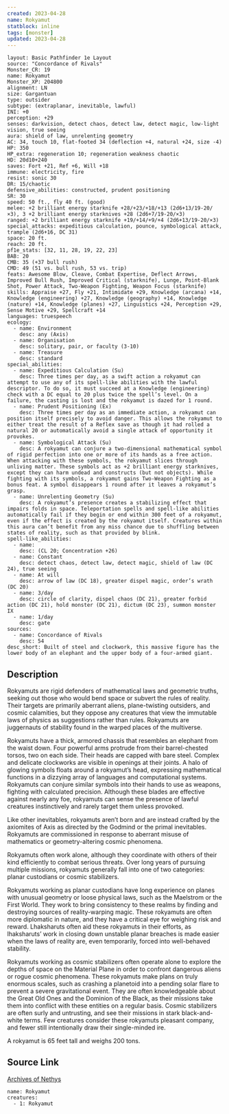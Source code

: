 ```yaml
---
created: 2023-04-28
name: Rokyamut
statblock: inline
tags: [monster]
updated: 2023-04-28
---
```

```statblock
layout: Basic Pathfinder 1e Layout
source: "Concordance of Rivals"
Monster_CR: 19
name: Rokyamut
Monster_XP: 204800
alignment: LN
size: Gargantuan
type: outsider
subtype: (extraplanar, inevitable, lawful)
INI: +0
perception: +29
senses: darkvision, detect chaos, detect law, detect magic, low-light vision, true seeing
aura: shield of law, unrelenting geometry
AC: 34, touch 10, flat-footed 34 (deflection +4, natural +24, size -4)
HP: 350
HP_extra: regeneration 10; regeneration weakness chaotic
HD: 20d10+240
saves: Fort +21, Ref +6, Will +18
immune: electricity, fire
resist: sonic 30
DR: 15/chaotic
defensive_abilities: constructed, prudent positioning
SR: 30
speed: 50 ft., fly 40 ft. (good)
melee: +2 brilliant energy starknife +28/+23/+18/+13 (2d6+13/19-20/×3), 3 +2 brilliant energy starknives +28 (2d6+7/19-20/×3)
ranged: +2 brilliant energy starknife +19/+14/+9/+4 (2d6+13/19-20/×3)
special_attacks: expeditious calculation, pounce, symbological attack, trample (2d6+16, DC 31)
space: 20 ft.
reach: 20 ft.
pf1e_stats: [32, 11, 28, 19, 22, 23]
BAB: 20
CMB: 35 (+37 bull rush)
CMD: 49 (51 vs. bull rush, 53 vs. trip)
feats: Awesome Blow, Cleave, Combat Expertise, Deflect Arrows, Improved Bull Rush, Improved Critical (starknife), Lunge, Point-Blank Shot, Power Attack, Two-Weapon Fighting, Weapon Focus (starknife)
skills: Appraise +27, Fly +21, Intimidate +29, Knowledge (arcana) +14, Knowledge (engineering) +27, Knowledge (geography) +14, Knowledge (nature) +14, Knowledge (planes) +27, Linguistics +24, Perception +29, Sense Motive +29, Spellcraft +14
languages: truespeech
ecology:
  - name: Environment
    desc: any (Axis)
  - name: Organisation
    desc: solitary, pair, or faculty (3-10)
  - name: Treasure
    desc: standard
special_abilities:
  - name: Expeditious Calculation (Su)
    desc: Three times per day, as a swift action a rokyamut can attempt to use any of its spell-like abilities with the lawful descriptor. To do so, it must succeed at a Knowledge (engineering) check with a DC equal to 20 plus twice the spell’s level. On a failure, the casting is lost and the rokyamut is dazed for 1 round.
  - name: Prudent Positioning (Ex)
    desc: Three times per day as an immediate action, a rokyamut can position itself precisely to avoid danger. This allows the rokyamut to either treat the result of a Reflex save as though it had rolled a natural 20 or automatically avoid a single attack of opportunity it provokes.
  - name: Symbological Attack (Su)
    desc: A rokyamut can conjure a two-dimensional mathematical symbol of rigid perfection into one or more of its hands as a free action. When attacking with these symbols, the rokyamut slices through unliving matter. These symbols act as +2 brilliant energy starknives, except they can harm undead and constructs (but not objects). While fighting with its symbols, a rokyamut gains Two-Weapon Fighting as a bonus feat. A symbol disappears 1 round after it leaves a rokyamut’s grasp.
  - name: Unrelenting Geometry (Su)
    desc: A rokyamut’s presence creates a stabilizing effect that impairs folds in space. Teleportation spells and spell-like abilities automatically fail if they begin or end within 300 feet of a rokyamut, even if the effect is created by the rokyamut itself. Creatures within this aura can’t benefit from any miss chance due to shuffling between states of reality, such as that provided by blink.
spell-like_abilities:
  - name:
    desc: (CL 20; Concentration +26)
  - name: Constant
    desc: detect chaos, detect law, detect magic, shield of law (DC 24), true seeing
  - name: At will
    desc: arrow of law (DC 18), greater dispel magic, order’s wrath (DC 20)
  - name: 3/day
    desc: circle of clarity, dispel chaos (DC 21), greater forbid action (DC 21), hold monster (DC 21), dictum (DC 23), summon monster IX
  - name: 1/day
    desc: gate
sources:
  - name: Concordance of Rivals
    desc: 54
desc_short: Built of steel and clockwork, this massive figure has the lower body of an elephant and the upper body of a four-armed giant.
```
## Description
Rokyamuts are rigid defenders of mathematical laws and geometric truths, seeking out those who would bend space or subvert the rules of reality. Their targets are primarily aberrant aliens, plane-twisting outsiders, and cosmic calamities, but they oppose any creatures that view the immutable laws of physics as suggestions rather than rules. Rokyamuts are juggernauts of stability found in the warped places of the multiverse.

 Rokyamuts have a thick, armored chassis that resembles an elephant from the waist down. Four powerful arms protrude from their barrel-chested torsos, two on each side. Their heads are capped with bare steel. Complex and delicate clockworks are visible in openings at their joints. A halo of glowing symbols floats around a rokyamut’s head, expressing mathematical functions in a dizzying array of languages and computational systems. Rokyamuts can conjure similar symbols into their hands to use as weapons, fighting with calculated precision. Although these blades are effective against nearly any foe, rokyamuts can sense the presence of lawful creatures instinctively and rarely target them unless provoked.

 Like other inevitables, rokyamuts aren’t born and are instead crafted by the axiomites of Axis as directed by the Godmind or the primal inevitables. Rokyamuts are commissioned in response to aberrant misuse of mathematics or geometry-altering cosmic phenomena.

 Rokyamuts often work alone, although they coordinate with others of their kind efficiently to combat serious threats. Over long years of pursuing multiple missions, rokyamuts generally fall into one of two categories: planar custodians or cosmic stabilizers.

 Rokyamuts working as planar custodians have long experience on planes with unusual geometry or loose physical laws, such as the Maelstrom or the First World. They work to bring consistency to these realms by finding and destroying sources of reality-warping magic. These rokyamuts are often more diplomatic in nature, and they have a critical eye for weighing risk and reward. Lhaksharuts often aid these rokyamuts in their efforts, as lhaksharuts’ work in closing down unstable planar breaches is made easier when the laws of reality are, even temporarily, forced into well-behaved stability.

 Rokyamuts working as cosmic stabilizers often operate alone to explore the depths of space on the Material Plane in order to confront dangerous aliens or rogue cosmic phenomena. These rokyamuts make plans on truly enormous scales, such as crashing a planetoid into a pending solar flare to prevent a severe gravitational event. They are often knowledgeable about the Great Old Ones and the Dominion of the Black, as their missions take them into conflict with these entities on a regular basis. Cosmic stabilizers are often surly and untrusting, and see their missions in stark black-and-white terms. Few creatures consider these rokyamuts pleasant company, and fewer still intentionally draw their single-minded ire.

 A rokyamut is 65 feet tall and weighs 200 tons.
## Source Link
[Archives of Nethys](https://aonprd.com/MonsterDisplay.aspx?ItemName=Rokyamut)
```encounter-table
name: Rokyamut
creatures:
  - 1: Rokyamut
```
